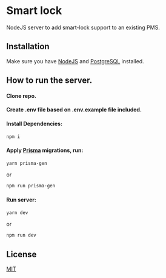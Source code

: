 # Smart lock

NodeJS server to add smart-lock support to an existing PMS.

## Installation

Make sure you have [NodeJS](https://nodejs.org/en/) and [PostgreSQL](https://www.postgresql.org/download/) installed.

## How to run the server.

#### Clone repo.

#### Create .env file based on .env.example file included.

#### Install Dependencies:
```bash
npm i
```

#### Apply [Prisma](https://www.prisma.io/) migrations, run:
```bash
yarn prisma-gen
```
or
```bash
npm run prisma-gen
```

#### Run server:
```bash
yarn dev
```
or
```bash
npm run dev
```

## License
[MIT](https://choosealicense.com/licenses/mit/)